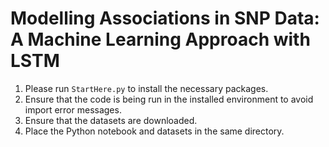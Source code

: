 # Modelling Associations in SNP Data: A Machine Learning Approach with LSTM

1. Please run `StartHere.py` to install the necessary packages.
2. Ensure that the code is being run in the installed environment to avoid import error messages.
3. Ensure that the datasets are downloaded.
4. Place the Python notebook and datasets in the same directory.
